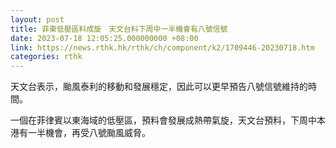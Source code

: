 ```yaml
---
layout: post
title: 菲東低壓區料成旋　天文台料下周中一半機會有八號信號
date: 2023-07-18 12:05:25.000000000 +08:00
link: https://news.rthk.hk/rthk/ch/component/k2/1709446-20230718.htm
categories: rthk
---
```


天文台表示，颱風泰利的移動和發展穩定，因此可以更早預告八號信號維持的時間。

一個在菲律賓以東海域的低壓區，預料會發展成熱帶氣旋，天文台預料，下周中本港有一半機會，再受八號颱風威脅。
